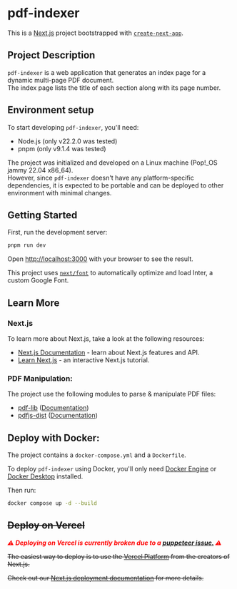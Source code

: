 # pdf-indexer

This is a [Next.js](https://nextjs.org/) project bootstrapped with [`create-next-app`](https://github.com/vercel/next.js/tree/canary/packages/create-next-app).

## Project Description

`pdf-indexer` is a web application that generates an index page for a dynamic multi-page PDF document.  
The index page lists the title of each section along with its page number.

## Environment setup

To start developing `pdf-indexer`, you'll need:
- Node.js (only v22.2.0 was tested)
- pnpm (only v9.1.4 was tested)

The project was initialized and developed on a Linux machine (Pop!_OS jammy 22.04 x86_64).  
However, since `pdf-indexer` doesn't have any platform-specific dependencies, it is expected to be portable and can be deployed to other environment with minimal changes.

## Getting Started

First, run the development server:

```bash
pnpm run dev
```

Open [http://localhost:3000](http://localhost:3000) with your browser to see the result.

This project uses [`next/font`](https://nextjs.org/docs/basic-features/font-optimization) to automatically optimize and load Inter, a custom Google Font.

## Learn More

### Next.js
To learn more about Next.js, take a look at the following resources:

- [Next.js Documentation](https://nextjs.org/docs) - learn about Next.js features and API.
- [Learn Next.js](https://nextjs.org/learn) - an interactive Next.js tutorial.

### PDF Manipulation:

The project use the following modules to parse & manipulate PDF files:

- [pdf-lib](https://www.npmjs.com/package/pdf-lib) ([Documentation](https://pdf-lib.js.org/))
- [pdfjs-dist](https://www.npmjs.com/package/pdfjs-dist) ([Documentation](https://mozilla.github.io/pdf.js/))

## Deploy with Docker:

The project contains a `docker-compose.yml` and a `Dockerfile`.  

To deploy `pdf-indexer` using Docker, you'll only need [Docker Engine](https://docs.docker.com/engine/) or [Docker Desktop](https://docs.docker.com/desktop/) installed.  

Then run:

```bash
docker compose up -d --build
```

## ~~Deploy on Vercel~~

_**<span style="color:red">
⚠️ Deploying on Vercel is currently broken due to a [puppeteer issue.](https://github.com/orgs/vercel/discussions/3074) ⚠️
</span>**_

~~The easiest way to deploy is to use the [Vercel Platform](https://vercel.com/new?utm_medium=default-template&filter=next.js&utm_source=create-next-app&utm_campaign=create-next-app-readme) from the creators of Next.js.~~

~~Check out our [Next.js deployment documentation](https://nextjs.org/docs/deployment) for more details.~~
